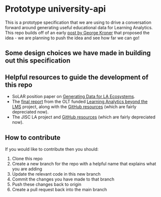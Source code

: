 # Prototype university-api

This is a prototype specification that we are using to drive a conversation forward around generating useful educational data for Learning Analytics. This repo builds off of an early [post by George Kroner](https://edutechnica.com/2015/06/09/flipping-the-model-the-campus-api/) that proposed the idea - we are planning to push the idea and see how far we can go! 

## Some design choices we have made in building out this specification



## Helpful resources to guide the development of this repo

- SoLAR position paper on [Generating Data for LA Ecosystems](https://www.solaresearch.org/wp-content/uploads/2020/09/SoLAR_Position-Paper_2020_09.pdf).
- The [final report]() from the OLT funded [Learning Analytics beyond the LMS]() project, along with the [GitHub resources]() (which are fairly depreciated now).
- The JISC LA project and [GitHub resources]() (which are fairly depreciated now).


## How to contribute

If you would like to contribute then you should:

1. Clone this repo 
1. Create a new branch for the repo with a helpful name that explains what you are adding
1. Update the relevant code in this new branch
1. Commit the changes you have made to that branch
1. Push these changes back to origin 
1. Create a pull request back into the main branch